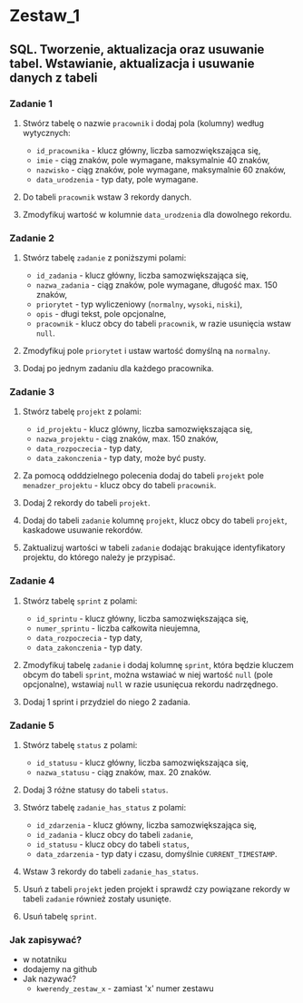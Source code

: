 
# Zestaw_1 
## SQL. Tworzenie, aktualizacja oraz usuwanie tabel. Wstawianie, aktualizacja i usuwanie danych z tabeli

### Zadanie 1

1. Stwórz tabelę o nazwie `pracownik` i dodaj pola (kolumny) według wytycznych:
   * `id_pracownika` - klucz główny, liczba samozwiększająca się,
   * `imie` - ciąg znaków, pole wymagane, maksymalnie 40 znaków,
   * `nazwisko` -  ciąg znaków, pole wymagane, maksymalnie 60 znaków,
   * `data_urodzenia` - typ daty, pole wymagane.

2. Do tabeli `pracownik` wstaw 3 rekordy danych.
3. Zmodyfikuj wartość w kolumnie `data_urodzenia` dla dowolnego rekordu.

### Zadanie 2

1. Stwórz tabelę `zadanie` z poniższymi polami:
   * `id_zadania` - klucz główny, liczba samozwiększająca się,
   * `nazwa_zadania` - ciąg znaków, pole wymagane, długość max. 150 znaków,
   * `priorytet` - typ wyliczeniowy (`normalny`, `wysoki`, `niski`),
   * `opis` - długi tekst, pole opcjonalne,
   * `pracownik` - klucz obcy do tabeli `pracownik`, w razie usunięcia wstaw `null`.

2. Zmodyfikuj pole `priorytet` i ustaw wartość domyślną na `normalny`.
3. Dodaj po jednym zadaniu dla każdego pracownika.


### Zadanie 3

1. Stwórz tabelę `projekt` z polami:
   * `id_projektu` - klucz glówny, liczba samozwiększająca się,
   * `nazwa_projektu` - ciąg znaków, max. 150 znaków,
   * `data_rozpoczecia` - typ daty,
   * `data_zakonczenia` - typ daty, może być pusty.

2. Za pomocą odddzielnego polecenia dodaj do tabeli `projekt` pole `menadzer_projektu` - klucz obcy do tabeli `pracownik`.
3. Dodaj 2 rekordy do tabeli `projekt`.
4. Dodaj do tabeli `zadanie` kolumnę `projekt`, klucz obcy do tabeli `projekt`, kaskadowe usuwanie rekordów.
5. Zaktualizuj wartości w tabeli `zadanie` dodając brakujące identyfikatory projektu, do którego należy je przypisać.

### Zadanie 4

1. Stwórz tabelę `sprint` z polami:
   * `id_sprintu` - klucz główny, liczba samozwiększająca się,
   * `numer_sprintu` - liczba całkowita nieujemna,
   * `data_rozpoczecia` - typ daty,
   * `data_zakonczenia` - typ daty.

2. Zmodyfikuj tabelę `zadanie` i dodaj kolumnę `sprint`, która będzie kluczem obcym do tabeli `sprint`, można wstawiać w niej wartość `null` (pole opcjonalne), wstawiaj `null` w razie usunięcua rekordu nadrzędnego.
3. Dodaj 1 sprint i przydziel do niego 2 zadania.

### Zadanie 5

1. Stwórz tabelę `status` z polami:
   * `id_statusu` - klucz główny, liczba samozwiększająca się,
   * `nazwa_statusu` - ciąg znaków, max. 20 znaków.

2. Dodaj 3 różne statusy do tabeli `status`.
3. Stwórz tabelę `zadanie_has_status` z polami:
   * `id_zdarzenia` - klucz główny, liczba samozwiększająca się,
   * `id_zadania` - klucz obcy do tabeli `zadanie`,
   * `id_statusu` - klucz obcy do tabeli `status`,
   * `data_zdarzenia` - typ daty i czasu, domyślnie `CURRENT_TIMESTAMP`.
4. Wstaw 3 rekordy do tabeli `zadanie_has_status`.
5. Usuń z tabeli `projekt` jeden projekt i sprawdź czy powiązane rekordy w tabeli `zadanie` również zostały usunięte.
6. Usuń tabelę `sprint`.

### Jak zapisywać?
* w notatniku
* dodajemy na github
* Jak nazywać?
  * `kwerendy_zestaw_x` - zamiast 'x' numer zestawu 
